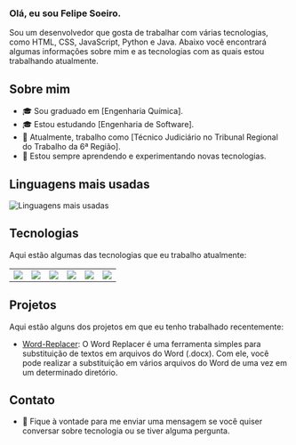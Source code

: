 ### Olá, eu sou Felipe Soeiro.

Sou um desenvolvedor que gosta de trabalhar com várias tecnologias, como HTML, CSS, JavaScript, Python e Java. Abaixo você encontrará algumas informações sobre mim e as tecnologias com as quais estou trabalhando atualmente.

## Sobre mim

- 🎓 Sou graduado em [Engenharia Química].
- 🎓 Estou estudando [Engenharia de Software].
- 💼 Atualmente, trabalho como [Técnico Judiciário no Tribunal Regional do Trabalho da 6ª Região].
- 🌱 Estou sempre aprendendo e experimentando novas tecnologias.


## Linguagens mais usadas

<img src="https://github-readme-stats.vercel.app/api/top-langs/?username=FelipeSoeiro&langs_count=10&theme=dark&layout=compact&hide_border=true&bg_color=0D1117&title_color=58A6FF&text_color=FFF" alt="Linguagens mais usadas" />


## Tecnologias

Aqui estão algumas das tecnologias que eu trabalho atualmente:

<table>
  <tr>
    <td align="center">
      <img src="https://img.shields.io/badge/-HTML-239120?style=flat-square&logo=HTML5&logoColor=white">
    </td>
    <td align="center">
      <img src="https://img.shields.io/badge/-CSS-1572B6?style=flat-square&logo=CSS3&logoColor=white">
    </td>
    <td align="center">
      <img src="https://img.shields.io/badge/-JavaScript-F7DF1E?style=flat-square&logo=JavaScript&logoColor=black">
    </td>
    <td align="center">
      <img src="https://img.shields.io/badge/-Python-3776AB?style=flat-square&logo=Python&logoColor=white">
    </td>
    <td align="center">
      <img src="https://img.shields.io/badge/-Java-007396?style=flat-square&logo=Java&logoColor=white">
    </td>
    <td align="center">
      <img src="https://img.shields.io/badge/-MATLAB-0076A8?style=flat-square&logo=MathWorks&logoColor=white">
    </td>
  </tr>
</table>

## Projetos

Aqui estão alguns dos projetos em que eu tenho trabalhado recentemente:

- [Word-Replacer](https://github.com/FelipeSoeiro/Word-replacer): O Word Replacer é uma ferramenta simples para substituição de textos em arquivos do Word (.docx). Com ele, você pode realizar a substituição em vários arquivos do Word de uma vez em um determinado diretório.

## Contato

- 💬 Fique à vontade para me enviar uma mensagem se você quiser conversar sobre tecnologia ou se tiver alguma pergunta.
